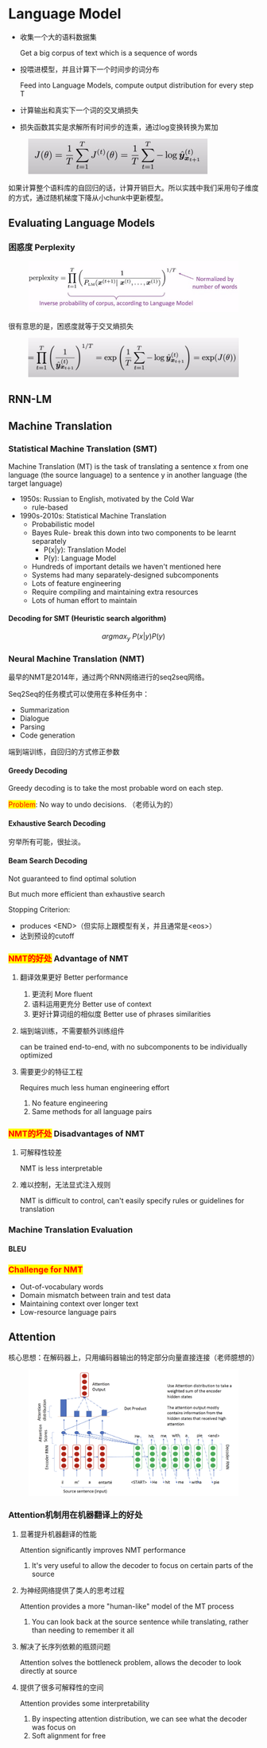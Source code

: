 # Language Model



*   收集一个大的语料数据集

    Get a big corpus of text which is a sequence of words
*   投喂进模型，并且计算下一个时间步的词分布

    Feed into Language Models, compute output distribution for every step T
* 计算输出和真实下一个词的交叉熵损失
* 损失函数其实是求解所有时间步的连乘，通过log变换转换为累加

<figure><img src="../.gitbook/assets/image (6).png" alt=""><figcaption></figcaption></figure>

如果计算整个语料库的自回归的话，计算开销巨大。所以实践中我们采用句子维度的方式，通过随机梯度下降从小chunk中更新模型。

## Evaluating Language Models

### 困惑度 Perplexity

<figure><img src="../.gitbook/assets/image (1) (1).png" alt=""><figcaption></figcaption></figure>

很有意思的是，困惑度就等于交叉熵损失

<figure><img src="../.gitbook/assets/image (2) (1).png" alt=""><figcaption></figcaption></figure>

## RNN-LM

## Machine Translation

### Statistical Machine Translation (SMT)

Machine Translation (MT) is the task of translating a sentence x from one language (the source language) to a sentence y in another language (the target language)

* 1950s: Russian to English, motivated by the Cold War
  * rule-based
* 1990s-2010s: Statistical Machine Translation
  * Probabilistic model
  * Bayes Rule- break this down into two components to be learnt separately
    * P(x|y): Translation Model
    * P(y): Language Model
  * Hundreds of important details we haven't mentioned here
  * Systems had many separately-designed subcomponents
  * Lots of feature engineering
  * Require compiling and maintaining extra resources
  * Lots of human effort to maintain

#### Decoding for SMT (Heuristic search algorithm)

$$
argmax_y\ P(x|y) P(y)
$$

### Neural Machine Translation (NMT)

最早的NMT是2014年，通过两个RNN网络进行的seq2seq网络。

Seq2Seq的任务模式可以使用在多种任务中：

* Summarization
* Dialogue
* Parsing
* Code generation

端到端训练，自回归的方式修正参数

#### Greedy Decoding

Greedy decoding is to take the most probable word on each step.&#x20;

<mark style="color:red;">Problem</mark>: No way to undo decisions. （老师认为的）

#### Exhaustive Search Decoding

穷举所有可能，很扯淡。

#### Beam Search Decoding

Not guaranteed to find optimal solution

But much more efficient than exhaustive search

Stopping Criterion:

* produces \<END>（但实际上跟模型有关，并且通常是\<eos>）
* 达到预设的cutoff

### <mark style="color:red;">NMT的好处</mark> Advantage of NMT

1. 翻译效果更好 Better performance
   1. 更流利 More fluent
   2. 语料运用更充分 Better use of context
   3. 更好计算词组的相似度 Better use of phrases similarities
2.  端到端训练，不需要额外训练组件

    can be trained end-to-end, with no subcomponents to be individually optimized
3.  需要更少的特征工程

    Requires much less human engineering effort

    1. No feature engineering
    2. Same methods for all language pairs

### <mark style="color:red;">NMT的坏处</mark> Disadvantages of NMT

1.  可解释性较差

    NMT is less interpretable
2.  难以控制，无法显式注入规则

    NMT is difficult to control, can't easily specify rules or guidelines for translation

### Machine Translation Evaluation

#### BLEU

### <mark style="color:red;">Challenge for NMT</mark>

* Out-of-vocabulary words
* Domain mismatch between train and test data
* Maintaining context over longer text
* Low-resource language pairs

## Attention

核心思想：在解码器上，只用编码器输出的特定部分向量直接连接（老师臆想的）

<figure><img src="../.gitbook/assets/image (331).png" alt=""><figcaption></figcaption></figure>

### Attention机制用在机器翻译上的好处

1.  显著提升机器翻译的性能

    Attention significantly improves NMT performance

    1. It's very useful to allow the decoder to focus on certain parts of the source
2.  为神经网络提供了类人的思考过程

    Attention provides a more "human-like" model of the MT process

    1. You can look back at the source sentence while translating, rather than needing to remember it all
3.  解决了长序列依赖的瓶颈问题

    Attention solves the bottleneck problem, allows the decoder to look directly at source
4.  提供了很多可解释性的空间

    Attention provides some interpretability

    1. By inspecting attention distribution, we can see what the decoder was focus on&#x20;
    2. Soft alignment for free
